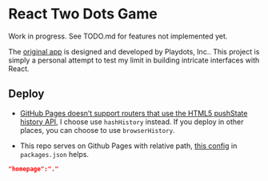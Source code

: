 # React Two Dots Game

Work in progress. See TODO.md for features not implemented yet.

The [original app](https://www.dots.co/twodots/) is designed and developed by Playdots, Inc.. This project is simply a personal attempt to test my limit in building intricate interfaces with React.

## Deploy

- [GitHub Pages doesn’t support routers that use the HTML5 pushState history API](https://github.com/facebook/create-react-app/blob/master/packages/react-scripts/template/README.md#notes-on-client-side-routing), I choose use `hashHistory` instead. If you deploy in other places, you can choose to use
 `browserHistory`. 

- This repo serves on Github Pages with relative path, [this config](https://github.com/facebook/create-react-app/blob/master/packages/react-scripts/template/README.md#serving-the-same-build-from-different-paths) in `packages.json` helps.
```json
"homepage":"."
```